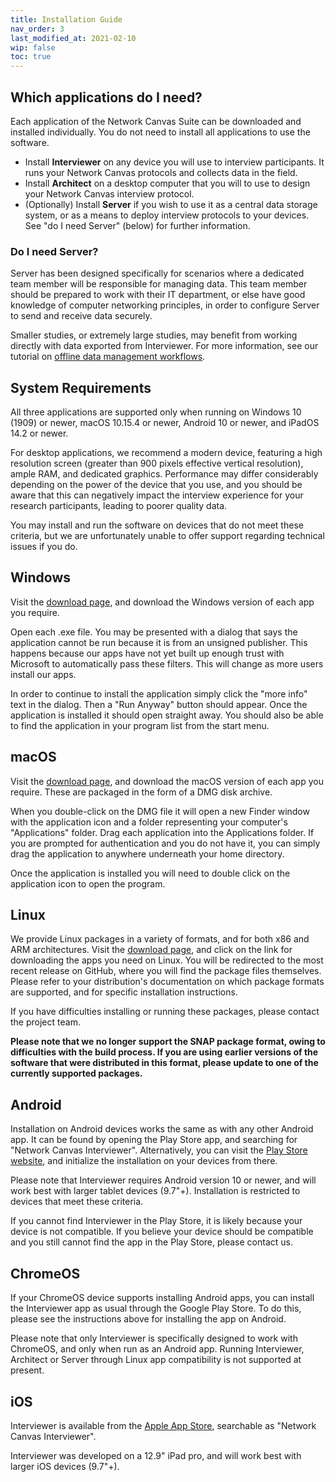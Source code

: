 ```yaml
---
title: Installation Guide
nav_order: 3
last_modified_at: 2021-02-10
wip: false
toc: true
---
```

## Which applications do I need?

Each application of the Network Canvas Suite can be downloaded and installed individually. You do not need to install all applications to use the software.

* Install **Interviewer** on any device you will use to interview participants. It runs your Network Canvas protocols and collects data in the field.
* Install **Architect** on a desktop computer that you will to use to design your Network Canvas interview protocol.
* (Optionally) Install **Server** if you wish to use it as a central data storage system, or as a means to deploy interview protocols to your devices. See "do I need Server" (below) for further information.

### Do I need Server?

Server has been designed specifically for scenarios where a dedicated team member will be responsible for managing data. This team member should be prepared to work with their IT department, or else have good knowledge of computer networking principles, in order to configure Server to send and receive data securely.

Smaller studies, or extremely large studies, may benefit from working directly with data exported from Interviewer. For more information, see our tutorial on [offline data management workflows](/tutorials/offline-data-management-workflow).

## System Requirements

All three applications are supported only when running on Windows 10 (1909) or newer, macOS 10.15.4 or newer, Android 10 or newer, and iPadOS 14.2 or newer.

For desktop applications, we recommend a modern device, featuring a high resolution screen (greater than 900 pixels effective vertical resolution), ample RAM, and dedicated graphics. Performance may differ considerably depending on the power of the device that you use, and you should be aware that this can negatively impact the interview experience for your research participants, leading to poorer quality data.

You may install and run the software on devices that do not meet these criteria, but we are unfortunately unable to offer support regarding technical issues if you do.

## Windows

Visit the [download page](https://networkcanvas.com/download.html), and download the Windows version of each app you require.

Open each .exe file. You may be presented with a dialog that says the application cannot be run because it is from an unsigned publisher. This happens because our apps have not yet built up enough trust with Microsoft to automatically pass these filters. This will change as more users install our apps.

In order to continue to install the application simply click the "more info" text in the dialog. Then a "Run Anyway" button should appear. Once the application is installed it should open straight away. You should also be able to find the application in your program list from the start menu.

## macOS

Visit the [download page](https://networkcanvas.com/download.html), and download the macOS version of each app you require. These are packaged in the form of a DMG disk archive.

When you double-click on the DMG file it will open a new Finder window with the application icon and a folder representing your computer's "Applications" folder. Drag each application into the Applications folder. If you are prompted for authentication and you do not have it, you can simply drag the application to anywhere underneath your home directory.

Once the application is installed you will need to double click on the application icon to open the program.

## Linux

We provide Linux packages in a variety of formats, and for both x86 and ARM architectures. Visit the [download page](https://networkcanvas.com/download.html), and click on the link for downloading the apps you need on Linux. You will be redirected to the most recent release on GitHub, where you will find the package files themselves. Please refer to your distribution's documentation on which package formats are supported, and for specific installation instructions.

If you have difficulties installing or running these packages, please contact the project team.

**Please note that we no longer support the SNAP package format, owing to difficulties with the build process. If you are using earlier versions of the software that were distributed in this format, please update to one of the currently supported packages.**

## Android

Installation on Android devices works the same as with any other Android app. It can be found by opening the Play Store app, and searching for "Network Canvas Interviewer". Alternatively, you can visit the [Play Store website](https://play.google.com/store/apps/details?id=org.codaco.NetworkCanvasInterviewer6), and initialize the installation on your devices from there.

Please note that Interviewer requires Android version 10 or newer, and will work best with larger tablet devices (9.7"+). Installation is restricted to devices that meet these criteria.

If you cannot find Interviewer in the Play Store, it is likely because your device is not compatible. If you believe your device should be compatible and you still cannot find the app in the Play Store, please contact us.

## ChromeOS

If your ChromeOS device supports installing Android apps, you can install the Interviewer app as usual through the Google Play Store. To do this, please see the instructions above for installing the app on Android.

Please note that only Interviewer is specifically designed to work with ChromeOS, and only when run as an Android app. Running Interviewer, Architect or Server through Linux app compatibility is not supported at present.

## iOS

Interviewer is available from the [Apple App Store](https://apps.apple.com/us/app/network-canvas/id1538673677), searchable as "Network Canvas Interviewer".

Interviewer was developed on a 12.9" iPad pro, and will work best with larger iOS devices (9.7"+).